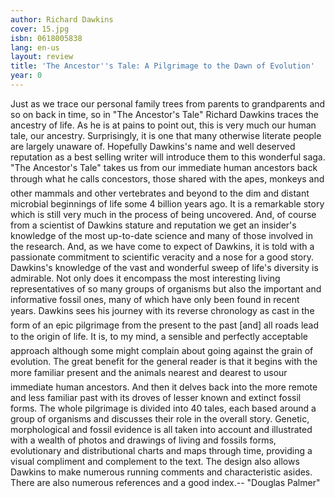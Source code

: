 ```yaml
---
author: Richard Dawkins
cover: 15.jpg
isbn: 0618005838
lang: en-us
layout: review
title: 'The Ancestor''s Tale: A Pilgrimage to the Dawn of Evolution'
year: 0
---
```

Just as we trace our personal family trees from parents to grandparents and so on back in time, so in "The Ancestor's Tale" Richard Dawkins traces the ancestry of life. As he is at pains to point out, this is very much our human tale, our ancestry. Surprisingly, it is one that many otherwise literate people are largely unaware of. Hopefully Dawkins's name and well deserved reputation as a best selling writer will introduce them to this wonderful saga.
  "The Ancestor's Tale" takes us from our immediate human ancestors back through what he calls concestors, those shared with the apes, monkeys and other mammals and other vertebrates and beyond to the dim and distant microbial beginnings of life some 4 billion years ago. It is a remarkable story which is still very much in the process of being uncovered. And, of course from a scientist of Dawkins stature and reputation we get an insider's knowledge of the most up-to-date science and many of those involved in the research. And, as we have come to expect of Dawkins, it is told with a passionate commitment to scientific veracity and a nose for a good story. Dawkins's knowledge of the vast and wonderful sweep of life's diversity is admirable. Not only does it encompass the most interesting living representatives of so many groups of organisms but also the important and informative fossil ones, many of which have only been found in recent years. 
          Dawkins sees his journey with its reverse chronology as cast in the form of an epic pilgrimage from the present to the past [and] all roads lead to the origin of life. It is, to my mind, a sensible and perfectly acceptable approach although some might complain about going against the grain of evolution. The great benefit for the general reader is that it begins with the more familiar present and the animals nearest and dearest to usour  immediate human ancestors. And then it delves back into the more remote and less familiar past with its droves of lesser known and extinct fossil forms. The whole pilgrimage is divided into 40 tales, each based around a group of organisms and discusses their role in the overall story. Genetic, morphological and fossil evidence is all taken into account and illustrated with a wealth of photos and drawings of living and fossils forms, evolutionary and distributional charts and maps through time, providing a visual compliment and complement to the text. The design also allows Dawkins to make numerous running comments and characteristic asides. There are also numerous references and a good index.-- "Douglas Palmer"
